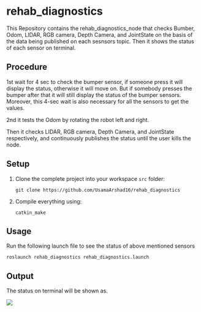 # rehab_diagnostics
This Repository contains the rehab_diagnostics_node that checks Bumber, Odom, LIDAR, RGB camera, Depth Camera, and JointState on the basis of the data being published on each sesnsors topic. Then it shows the status of each sensor on terminal.
## Procedure
1st wait for 4 sec to check the bumper sensor, if someone press it will display the status, otherwise it will move on. But if somebody presses the bumper after that it will still display the status of the bumper sensors. Moreover, this 4-sec wait is also necessary for all the sensors to get the values.

2nd it tests the Odom by rotating the robot left and right.

Then it checks LIDAR, RGB camera, Depth Camera, and JointState respectively, and continuously publishes the status until the user kills the node.

## Setup 

1. Clone the complete project into your workspace ```src``` folder: 
   
   ```git clone https://github.com/UsamaArshad16/rehab_diagnostics```

2. Compile everything using: 
   
   ```catkin_make```


## Usage 

  Run the following launch file to see the status of above mentioned sensors

  ```roslaunch rehab_diagnostics rehab_diagnostics.launch```
 
## Output
  The status on terminal will be shown as.
  
   <img align="center" src="Output.png">
